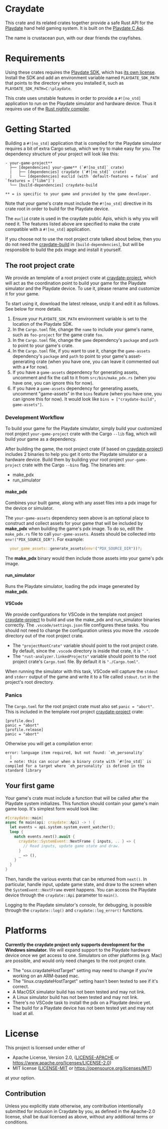 <!--- Please keep the craydate crate root's comment and README.md in sync. -->

# Craydate

This crate and its related crates together provide a safe Rust API for the
[Playdate](https://play.date/) hand held gaming system. It is built on the [Playdate C
Api](https://sdk.play.date/1.10.0/Inside%20Playdate%20with%20C.html).

The name is crustacean pun, with our dear friends the crayfishes.

# Requirements
Using these crates requires the [Playdate SDK](https://play.date/dev/), which has [its own
license](https://play.date/dev/sdk-license). Install the SDK and add an environment variable
named `PLAYDATE_SDK_PATH` that points to the directory where you installed it, such as
`PLAYDATE_SDK_PATH=C:\playdate`.

This crate uses unstable features in order to provide a `#![no_std]` application to run on the
Playdate simulator and hardware device. Thus it requires use of the [Rust nightly
compiler](https://doc.rust-lang.org/1.2.0/book/nightly-rust.html).

# Getting Started

Building a `#![no_std]` application that is compiled for the Playdate simulator requires a bit
of extra Cargo setup, which we try to make easy for you. The dependency structure of your
project will look like this:

```
- your-game-project**
  ├── [dependencies] your-game** (`#![no_std]` crate)
  |   ├── [dependencies] craydate (`#![no_std]` crate)
  |   └── [dependencies] euclid (with `default-features = false` and `features = ["libm"]`)
  └── [build-dependencies] craydate-build

** = is specific to your game and provided by the game developer.
```

Note that your game's crate must include the `#![no_std]` directive in its crate root in order
to build for the Playdate device.

The `euclid` crate is used in the craydate public Apis, which is why you will need it. The
features listed above are specified to make the crate compatible with a `#![no_std]`
application.

If you choose not to use the root project crate talked about below, then you do not need the
[craydate-build](https://github.com/danakj/craydate-build) in `[build-dependencies]`, but will
be responsible to build the pdx image and install it yourself.

## The root project crate

We provide an template of a root project crate at
[craydate-project](https://github.com/danakj/craydate-project), which will act as the
coordination point to build your game for the Playdate simulator and the Playdate device. To use
it, please rename and customize it for your game.

To start using it, download the latest release, unzip it and edit it as follows. See below for
more details.
1. Ensure your `PLAYDATE_SDK_PATH` environment variable is set to the location of the Playdate
   SDK.
1. In the `Cargo.toml` file, change the `name` to include your game's name, such as
   `foo-project` for the game crate `foo`.
1. In the `Cargo.toml` file, change the `game` dependency's `package` and `path` to point to
   your game's crate.
1. In the `Cargo.toml` file, if you want to use it, change the `game-assets` dependency's
   `package` and `path` to point to your game's asset-generating crate (when you have one, you
   can leave it commented out with a `#` for now).
1. If you have a `game-assets` dependency for generating assets, uncomment and fix the call to
   it from `src/bin/make_pdx.rs` (when you have one, you can ignore this for now).
1. If you have a `game-assets` dependency for generating assets, uncomment "game-assets" in the
   `bins` feature (when you have one, you can ignore this for now). It would look like `bins =
   ["craydate-build", game-assets"]`.

### Development Workflow

To build your game for the Playdate simulator, simply build your customized root project
`your-game-project` crate with the Cargo `--lib` flag, which will build your game as a
dependency.

After building the game, the root project crate (if based on
[craydate-project](https://github.com/danakj/craydate-project)) includes 2 binaries to help you
get it onto the Playdate simulator or a hardware device. Build them by building your root
project `your-game-project` crate with the Cargo `--bins` flag. The binaries are:
* make_pdx
* run_simulator

#### make_pdx
Combines your built game, along with any asset files into a pdx image for the device or
simulator.

The `your-game-assets` dependency seen above is an optional place to construct and collect
assets for your game that will be included by **make_pdx** when building the game's pdx image.
To do so, edit the `make_pdx.rs` file to call `your-game-assets`. Assets should be collected
into `env!("PDX_SOURCE_DIR")`. For example:
```rs
  your_game_assets::generate_assets(env!("PDX_SOURCE_DIR"))?;
```

The **make_pdx** binary would then include those assets into your game's pdx image.

#### run_simulator

Runs the Playdate simulator, loading the pdx image generated by **make_pdx**.

#### VSCode

We provide configurations for VSCode in the template root project
[craydate-project](https://github.com/danakj/craydate-project) to build and use the make_pdx and
run_simulator binaries correctly. The `.vscode/settings.json` file configures these tasks. You
should not need to change the configuration unless you move the .vscode directory out of the
root project crate.
* The `"projectRootCrate"` variable should point to the root project crate. By default, since
  the `.vscode` directory is inside that crate, it is `"."`.
* The `"rust-analyzer.linkedProjects"` variable should point to the root project crate's
  `Cargo.toml` file. By default it is `"./Cargo.toml"`.

When running the simulator with this task, VSCode will capture the `stdout` and `stderr` output
of the game and write it to a file called `stdout.txt` in the project's root directory.

### Panics

The `Cargo.toml` for the root project crate must also set `panic = "abort"`. This is included in
the template root project [craydate-project](https://github.com/danakj/craydate-project) crate:
```
[profile.dev]
panic = "abort"
[profile.release]
panic = "abort"
```
Otherwise you will get a compilation error:
```
error: language item required, but not found: `eh_personality`
  |
  = note: this can occur when a binary crate with `#![no_std]` is compiled for a target where `eh_personality` is defined in the standard library
```

## Your first game

Your game's crate must include a function that will be called after the Playdate system
initializes. This function should contain your game's main game loop. It's simplest form would
look like:
```rs
#[craydate::main]
async fn main(api: craydate::Api) -> ! {
  let events = api.system.system_event_watcher();
  loop {
    match events.next().await {
      craydate::SystemEvent::NextFrame { inputs, .. } => {
        // Read inputs, update game state and draw.
      }
      _ => (),
    }
  }
}
```
Then, handle the various events that can be returned from `next()`. In particular, handle input,
update game state, and draw to the screen when the `SystemEvent::NextFrame` event happens. You
can access the Playdate device through the `craydate::Api` parameter to `main()`.

Logging to the Playdate simulator's console, for debugging, is possible through the
`craydate::log()` and `craydate::log_error()` functions.

# Platforms

**Currently the craydate project only supports development for the Windows simulator.** We will
expand support to the Playdate hardware device once we get access to one. Simulators on other
platforms (e.g. Mac) are possible, and would only need changes to the root project crate.

* The "osx.craydateHostTarget" setting may need to change if you're working on an ARM-based mac.
* The "linux.craydateHostTarget" setting hasn't been tested to see if it's correct.
* A MacOSX simulator build has not been tested and may not link.
* A Linux simulator build has not been tested and may not link.
* There's no VSCode task to install the pdx on a Playdate device yet.
* The build for a Playdate device has not been tested yet and may not load at all.

# License
This project is licensed under either of

* Apache License, Version 2.0, ([LICENSE-APACHE](LICENSE-APACHE) or
  https://www.apache.org/licenses/LICENSE-2.0)
* MIT license ([LICENSE-MIT](LICENSE-MIT) or https://opensource.org/licenses/MIT)

at your option.

## Contribution
Unless you explicitly state otherwise, any contribution intentionally submitted for inclusion in
Craydate by you, as defined in the Apache-2.0 license, shall be dual licensed as above, without
any additional terms or conditions.